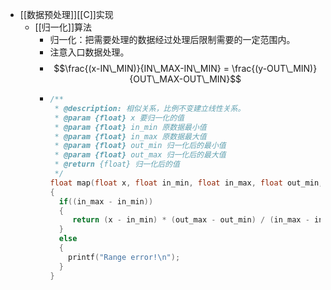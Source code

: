 - [[数据预处理]][[C]]实现
	- [[归一化]]算法
		- 归一化：把需要处理的数据经过处理后限制需要的一定范围内。
		- 注意入口数据处理。
		- $$\frac{(x-IN\_MIN)}{IN\_MAX-IN\_MIN} = \frac{(y-OUT\_MIN)}{OUT\_MAX-OUT\_MIN}$$
		- ```c
		  /**
		   * @description: 相似关系，比例不变建立线性关系。
		   * @param {float} x 要归一化的值
		   * @param {float} in_min 原数据最小值
		   * @param {float} in_max 原数据最大值
		   * @param {float} out_min 归一化后的最小值
		   * @param {float} out_max 归一化后的最大值
		   * @return {float} 归一化后的值
		   */
		  float map(float x, float in_min, float in_max, float out_min, float out_max)
		  {
		    if((in_max - in_min))
		    {
		       return (x - in_min) * (out_max - out_min) / (in_max - in_min) + out_min;
		    }
		    else
		    {
		      printf("Range error!\n");
		    }
		  }
		  
		  ```